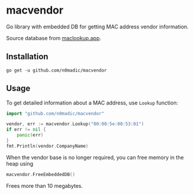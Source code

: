 # macvendor

Go library with embedded DB for getting MAC address vendor information.

Source database from [maclookup.app](https://maclookup.app/).

## Installation

`go get -u github.com/n0madic/macvendor`

## Usage

To get detailed information about a MAC address, use `Lookup` function:

```go
import "github.com/n0madic/macvendor"

vendor, err := macvendor.Lookup("00:00:5e:00:53:01")
if err != nil {
    panic(err)
}
fmt.Println(vendor.CompanyName)
```

When the vendor base is no longer required, you can free memory in the heap using

```go
macvendor.FreeEmbeddedDB()
```

Frees more than 10 megabytes.
